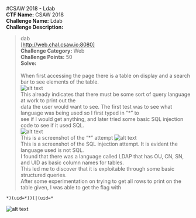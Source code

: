 #CSAW 2018 - Ldab<br>
**CTF Name:** CSAW 2018 </br>
**Challenge Name:** Ldab</br>
**Challenge Description:**</br>
>dab</br>
[http://web.chal.csaw.io:8080]</br>
**Challenge Category:** Web</br>
**Challenge Points:** 50</br>
**Solve:**</br></br>
When first accessing the page there is a table on display and a search bar to see elements of the table.</br>
![alt text](https://i.postimg.cc/YSqsJc4v/pic1.png)</br>
This already indicates that there must be some sort of query language at work to print out the</br>
data the user would want to see. The first test was to see what language was being used so I first typed in “\*” to</br>
see if I would get anything, and later tried some basic SQL injection code to see if it used SQL.</br>
![alt text](https://i.postimg.cc/3RkbxgF7/pic2.png)</br> 
This is a screenshot of the “\*” attempt
![alt text](https://i.postimg.cc/k4LY6BTS/pic3.png)</br>
This is a screenshot of the SQL injection attempt. It is evident the language used is not SQL. </br>
I found that there was a language called LDAP that has OU, CN, SN, and UID as basic column names for tables.</br>
This led me to discover that it is exploitable through some basic structured queries.</br>
After some experimentation on trying to get all rows to print on the table given, I was able to get the flag with</br> 
```
*)(uid=*))(|(uid=*
```
![alt text](https://i.postimg.cc/C5DPjS2Q/pic4.png)</br>
